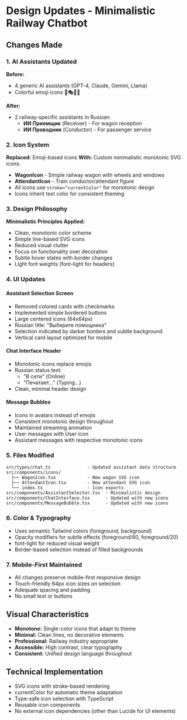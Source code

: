 # Design Updates - Minimalistic Railway Chatbot

## Changes Made

### 1. AI Assistants Updated
**Before:**
- 4 generic AI assistants (GPT-4, Claude, Gemini, Llama)
- Colorful emoji icons 🤖🎭💎🦙

**After:**
- 2 railway-specific assistants in Russian:
  - **ИИ Приемщик** (Receiver) - For wagon reception
  - **ИИ Проводник** (Conductor) - For passenger service

### 2. Icon System
**Replaced:** Emoji-based icons
**With:** Custom minimalistic monotonic SVG icons:
- **WagonIcon** - Simple railway wagon with wheels and windows
- **AttendantIcon** - Train conductor/attendant figure
- All icons use `stroke="currentColor"` for monotonic design
- Icons inherit text color for consistent theming

### 3. Design Philosophy
**Minimalistic Principles Applied:**
- Clean, monotonic color scheme
- Simple line-based SVG icons
- Reduced visual clutter
- Focus on functionality over decoration
- Subtle hover states with border changes
- Light font weights (font-light for headers)

### 4. UI Updates

#### Assistant Selection Screen
- Removed colored cards with checkmarks
- Implemented simple bordered buttons
- Large centered icons (64x64px)
- Russian title: "Выберите помощника"
- Selection indicated by darker borders and subtle background
- Vertical card layout optimized for mobile

#### Chat Interface Header
- Monotonic icons replace emojis
- Russian status text:
  - "В сети" (Online)
  - "Печатает..." (Typing...)
- Clean, minimal header design

#### Message Bubbles
- Icons in avatars instead of emojis
- Consistent monotonic design throughout
- Maintained streaming animation
- User messages with User icon
- Assistant messages with respective monotonic icons

### 5. Files Modified
```
src/types/chat.ts              - Updated assistant data structure
src/components/icons/
  ├── WagonIcon.tsx            - New wagon SVG icon
  ├── AttendantIcon.tsx        - New attendant SVG icon
  └── index.ts                 - Icon exports
src/components/AssistantSelector.tsx  - Minimalistic design
src/components/ChatInterface.tsx      - Updated with new icons
src/components/MessageBubble.tsx      - Updated with new icons
```

### 6. Color & Typography
- Uses semantic Tailwind colors (foreground, background)
- Opacity modifiers for subtle effects (foreground/60, foreground/20)
- font-light for reduced visual weight
- Border-based selection instead of filled backgrounds

### 7. Mobile-First Maintained
- All changes preserve mobile-first responsive design
- Touch-friendly 64px icon sizes on selection
- Adequate spacing and padding
- No small text or buttons

## Visual Characteristics
- **Monotone:** Single-color icons that adapt to theme
- **Minimal:** Clean lines, no decorative elements
- **Professional:** Railway industry appropriate
- **Accessible:** High contrast, clear typography
- **Consistent:** Unified design language throughout

## Technical Implementation
- SVG icons with stroke-based rendering
- currentColor for automatic theme adaptation
- Type-safe icon selection with TypeScript
- Reusable icon components
- No external icon dependencies (other than Lucide for UI elements)

